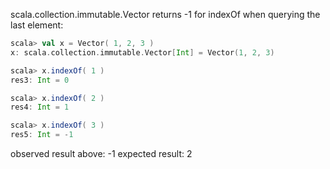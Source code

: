 scala.collection.immutable.Vector returns -1 for indexOf when querying the last element:


```scala
scala> val x = Vector( 1, 2, 3 )
x: scala.collection.immutable.Vector[Int] = Vector(1, 2, 3)

scala> x.indexOf( 1 )
res3: Int = 0

scala> x.indexOf( 2 )
res4: Int = 1

scala> x.indexOf( 3 )
res5: Int = -1

```

observed result above: -1
expected result: 2
